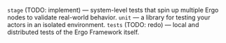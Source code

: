 `stage` (TODO: implement) —  system-level tests that spin up multiple Ergo nodes to validate real-world behavior.
`unit` —  a library for testing your actors in an isolated environment.
`tests` (TODO: redo) —  local and distributed tests of the Ergo Framework itself.

